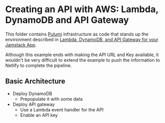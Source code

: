 # Creating an API with AWS: Lambda, DynamoDB and API Gateway

This folder contains [Pulumi](https://www.pulumi.com/) infrastructure as code that stands up the environment described in [Lambda, DynamoDB, and API Gateway for your Jamstack App](https://www.netlify.com/guides/creating-an-api-with-aws-lambda-dynamodb-and-api-gateway).

Although this example ends with making the API URL and Key available, it wouldn't be very difficult to extend the example to push the information to Netlify to complete the pipeline.

## Basic Architecture

- Deploy DynamoDB
  - Prepopulate it with some data
- Deploy API gateway
  - Use a Lambda event handler for the API
  - Enable an API key
